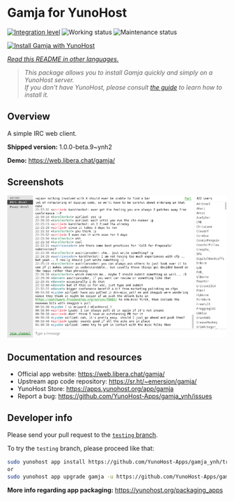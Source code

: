 <!--
N.B.: This README was automatically generated by <https://github.com/YunoHost/apps/tree/master/tools/readme_generator>
It shall NOT be edited by hand.
-->

# Gamja for YunoHost

[![Integration level](https://dash.yunohost.org/integration/gamja.svg)](https://ci-apps.yunohost.org/ci/apps/gamja/) ![Working status](https://ci-apps.yunohost.org/ci/badges/gamja.status.svg) ![Maintenance status](https://ci-apps.yunohost.org/ci/badges/gamja.maintain.svg)

[![Install Gamja with YunoHost](https://install-app.yunohost.org/install-with-yunohost.svg)](https://install-app.yunohost.org/?app=gamja)

*[Read this README in other languages.](./ALL_README.md)*

> *This package allows you to install Gamja quickly and simply on a YunoHost server.*  
> *If you don't have YunoHost, please consult [the guide](https://yunohost.org/install) to learn how to install it.*

## Overview

A simple IRC web client.

**Shipped version:** 1.0.0-beta.9~ynh2

**Demo:** <https://web.libera.chat/gamja/>

## Screenshots

![Screenshot of Gamja](./doc/screenshots/screenshot.png)

## Documentation and resources

- Official app website: <https://web.libera.chat/gamja/>
- Upstream app code repository: <https://sr.ht/~emersion/gamja/>
- YunoHost Store: <https://apps.yunohost.org/app/gamja>
- Report a bug: <https://github.com/YunoHost-Apps/gamja_ynh/issues>

## Developer info

Please send your pull request to the [`testing` branch](https://github.com/YunoHost-Apps/gamja_ynh/tree/testing).

To try the `testing` branch, please proceed like that:

```bash
sudo yunohost app install https://github.com/YunoHost-Apps/gamja_ynh/tree/testing --debug
or
sudo yunohost app upgrade gamja -u https://github.com/YunoHost-Apps/gamja_ynh/tree/testing --debug
```

**More info regarding app packaging:** <https://yunohost.org/packaging_apps>
